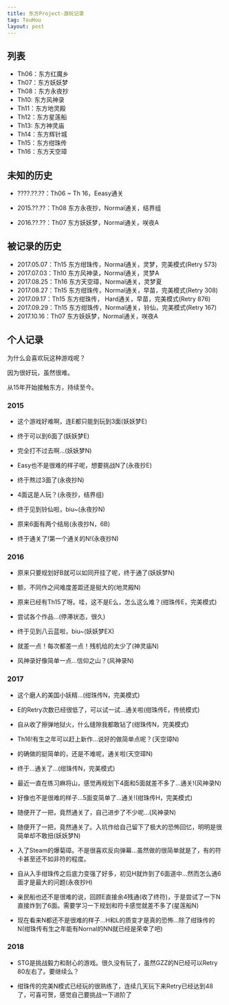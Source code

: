 ```yaml
---
title: 东方Project-游玩记录
tag: TouHou
layout: post
---
```


## 列表

* Th06：东方红魔乡
* Th07：东方妖妖梦
* Th08：东方永夜抄
* Th10: 东方风神录
* Th11：东方地灵殿
* Th12：东方星莲船
* Th13: 东方神灵庙
* Th14：东方辉针城
* Th15：东方绀珠传
* Th16：东方天空璋

## 未知的历史

* ????.??.??：Th06 ~ Th 16，Eeasy通关

* 2015.??.??：Th08 东方永夜抄，Normal通关，结界组
* 2016.??.??：Th07 东方妖妖梦，Normal通关，咲夜A

## 被记录的历史

* 2017.05.07：Th15 东方绀珠传，Normal通关，灵梦，完美模式(Retry 573)
* 2017.07.03：Th10 东方风神录，Normal通关，灵梦A
* 2017.08.25：Th16 东方天空璋，Normal通关，灵梦夏
* 2017.08.27：Th15 东方绀珠传，Normal通关，早苗，完美模式(Retry 308)
* 2017.09.17：Th15 东方绀珠传，  Hard通关，早苗，完美模式(Retry 876)
* 2017.09.29：Th15 东方绀珠传，Normal通关，铃仙，完美模式(Retry 167)
* 2017.10.16：Th07 东方妖妖梦，Normal通关，咲夜A

## 个人记录

为什么会喜欢玩这种游戏呢？

因为很好玩，虽然很难。

从15年开始接触东方，持续至今。

### 2015

* 这个游戏好难啊，连E都只能到玩到3面(妖妖梦E)

* 终于可以到6面了(妖妖梦E)

* 完全打不过去啊...(妖妖梦N)

* Easy也不是很难的样子呢，想要挑战N了(永夜抄E)

* 终于熬过3面了(永夜抄N)

* 4面这是人玩？(永夜抄，结界组)

* 终于见到铃仙啦，biu~(永夜抄N)

* 原来6面有两个结局(永夜抄N，6B)

* 终于通关了!第一个通关的N!(永夜抄N)

### 2016

* 原来只要规划好B就可以如同开挂了呢，终于通了(妖妖梦N)

* 额，不同作之间难度差距还是挺大的(地灵殿N)

* 原来已经有Th15了呀。哇，这不是E么，怎么这么难？(绀珠传E，完美模式)

* 尝试各个作品...(停滞状态，很久)

* 终于见到八云蓝啦，biu~(妖妖梦EX)

* 就差一点！每次都差一点！残机给的太少了(神灵庙N)

* 风神录好像简单一点...信仰之山？(风神录N)

### 2017

* 这个磨人的美国小妖精...(绀珠传N，完美模式)

* E的Retry次数已经很低了，可以试一试...通关啦(绀珠传E，传统模式)

* 自从收了擦弹地狱火，什么缝隙我都敢钻了(绀珠传N，完美模式)

* Th16!有生之年可以赶上新作...说好的做简单点呢？(天空璋N)

* 的确做的挺简单的，还是不难呢，通关啦(天空璋N)

* 终于...通关了...(绀珠传N，完美模式)

* 最近一直在练习麻将山，感觉再规划下4面和5面就差不多了...通关!(风神录N)

* 好像也不是很难的样子...5面变简单了...通关!(绀珠传H，完美模式)

* 随便开了一把，竟然通关了，自己进步了不少呢...(风神录N)

* 随便开了一把，竟然通关了。入坑作给自己留下了极大的恐怖回忆，明明是很简单却不敢扭(妖妖梦N)

* 入了Steam的爆菊璋。不是很喜欢反向弹幕...虽然做的很简单就是了，有的符卡甚至还不如非符的程度。

* 自从入手绀珠传之后底力变强了好多，初见H就炸到了6面道中...然而怎么通6面才是最大的问题(永夜抄H)

* 亲民船也还不是很难的说，回顾E直接余4残通(收了终符)，于是尝试了一下N直接炸到了6面。需要学习一下规划和符卡感觉就差不多了(星莲船N)

* 现在看来N都还不是很难的样子...H和L的质变才是真的恐怖...除了绀珠传的N(绀珠传有生之年能有Nornal的NN就已经是荣幸了吧)

### 2018

* STG是挑战毅力和耐心的游戏。很久没有玩了，虽然GZZ的N已经可以Retry 80左右了。要继续么？

* 绀珠传的完美N模式已经玩的很熟练了，连续几天玩下来Retry已经达到48了，可喜可贺，感觉自己要挑战一下进阶了
